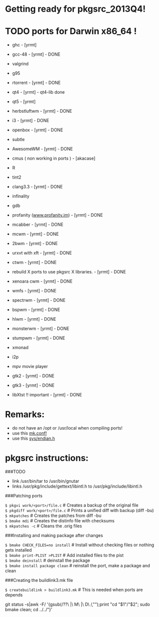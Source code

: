 # Getting ready for pkgsrc_2013Q4!


# TODO ports for Darwin x86_64 !

- ghc - [yrmt] 
- gcc-48 - [yrmt] - DONE
- valgrind
- g95
- rtorrent - [yrmt] - DONE
- qt4 - [yrmt] - qt4-lib done
- qt5 - [yrmt]
- herbstluftwm - [yrmt] - DONE
- i3 - [yrmt] - DONE
- openbox - [yrmt] - DONE
- subtle
- AwesomeWM - [yrmt] - DONE
- cmus ( non working in ports ) - [akacase]
- R
- tint2
- clang3.3 - [yrmt] - DONE
- infinality
- gdb
- profanity (www.profanity.im) - [yrmt] - DONE
- mcabber - [yrmt] - DONE
- mcwm - [yrmt] - DONE
- 2bwm - [yrmt] - DONE
- urxvt with xft - [yrmt] - DONE
- ctwm - [yrmt] - DONE
- rebuild X ports to use pkgsrc X libraries. - [yrmt] - DONE
- xenoara cwm - [yrmt]  - DONE
- wmfs - [yrmt] - DONE
- spectrwm - [yrmt] - DONE
- bspwm - [yrmt] - DONE
- hlwm - [yrmt] - DONE
- monsterwm - [yrmt] - DONE
- stumpwm - [yrmt] - DONE
- xmonad
- i2p
- mpv movie player

- gtk2 - [yrmt] - DONE
- gtk3 - [yrmt] - DONE

- libXtst !! important - [yrmt] - DONE

# Remarks:

- do not have an /opt or /usr/local when compiling ports!
- use this [mk.conf!](http://paste.unixhub.net/index.php/s9wmJ)
- use this [sys/endian.h](https://gist.github.com/yinyin/2027912/raw/06a06632d44db6400a7b006090fcb2f53eca80ee/endian.h)

# pkgsrc instructions: 

###TODO

- link /usr/bin/tar to /usr/bin/gnutar
- links /usr/pkg/include/gettext/libintl.h to /usr/pkg/include/libintl.h


###Patching ports



`$ pkgvi work/<port>/file.c`    # Creates a backup of the original file    
`$ pkgdiff work/<port>/file.c`  # Prints a unified diff with backup (diff -bu)      
`$ mkpatches`                   # Creates the patches from diff -bu      
`$ bmake mdi`                   # Creates the distinfo file with checksums     
`$ mkpatches -c`                # Cleans the .orig files       



###Installing and making package after changes



`$ bmake CHECK_FILES=no install` # Install without checking files or nothing gets installed     
`$ bmake print-PLIST >PLIST`     # Add installed files to the pist        
`$ bmake deinstall`              # deinstall the package     
`$ bmake install package clean`  # reinstall the port, make a package and clean      



###Creating the buildlink3.mk file



`$ createbuildlink > buildlink3.mk` # This is needed when ports are depends    

git status -s|awk -F/ '{gsub(/\?\?\ |\ M\ |\ D\ /,"");print "cd "$1"/"$2"; sudo bmake clean; cd ../../"}'
